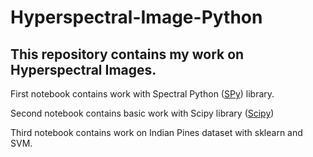 # Hyperspectral-Image-Python

## This repository contains my work on Hyperspectral Images.

First notebook contains work with Spectral Python ([SPy](http://www.spectralpython.net/)) library.

Second notebook contains basic work with Scipy library ([Scipy](https://docs.scipy.org/doc/scipy/reference/io.html/))

Third notebook contains work on Indian Pines dataset with sklearn and SVM.


